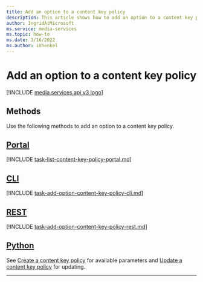 ```yaml
---
title: Add an option to a content key policy
description: This article shows how to add an option to a content key policy.
author: IngridAtMicrosoft
ms.service: media-services
ms.topic: how-to
ms.date: 3/16/2022
ms.author: inhenkel
---
```


# Add an option to a content key policy

[!INCLUDE [media services api v3 logo](./includes/v3-hr.md)]

## Methods

Use the following methods to add an option to a content key policy.

## [Portal](#tab/portal/)

[!INCLUDE [task-list-content-key-policy-portal.md](includes/task-list-content-key-policy-portal.md)]

## [CLI](#tab/cli/)

[!INCLUDE [task-add-option-content-key-policy-cli.md](includes/task-add-option-content-key-policy-cli.md)]

## [REST](#tab/rest/)

[!INCLUDE [task-add-option-content-key-policy-rest.md](includes/task-add-option-content-key-policy-rest.md)]

## [Python](#tab/python/)

See [Create a content key policy](drm-create-content-key-policy-how-to.md?amspage=drm-update-option-key-policy-how-to) for available parameters and [Update a content key policy](drm-update-content-key-policy-how-to.md?amspage=drm-update-option-key-policy-how-to) for updating.

---
